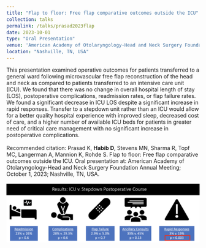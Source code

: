 ```yaml
---	
title: "Flap to floor: Free flap comparative outcomes outside the ICU"	
collection: talks	
permalink: /talks/prasad2023flap
date: 2023-10-01
type: "Oral Presentation"
venue: 'American Academy of Otolaryngology-Head and Neck Surgery Foundation Annual Meeting'
location: "Nashville, TN, USA"
---	
```

This presentation examined operative outcomes for patients transferred to a general ward following microvascular free flap reconstruction of the head and neck as compared to patients transferred to an intensive care unit (ICU). We found that there was no change in overall hospital length of stay (LOS), postoperative complications, readmission rates, or flap failure rates. We found a significant decrease in ICU LOS despite a significant increase in rapid responses. Transfer to a stepdown unit rather than an ICU would allow for a better quality hospital experience with improved sleep, decreased cost of care, and a higher number of available ICU beds for patients in greater need of critical care management with no significant increase in postoperative complications.
<br><br>
Recommended citation: Prasad K, **Habib D**, Stevens MN, Sharma R, Topf MC, Langerman A, Mannion K, Rohde S. Flap to floor: Free flap comparative outcomes outside the ICU. Oral presentation at: American Academy of Otolaryngology-Head and Neck Surgery Foundation Annual Meeting; October 1, 2023; Nashville, TN, USA.
<br><br>
![Infographic](../images/prasad2023flap.png)
